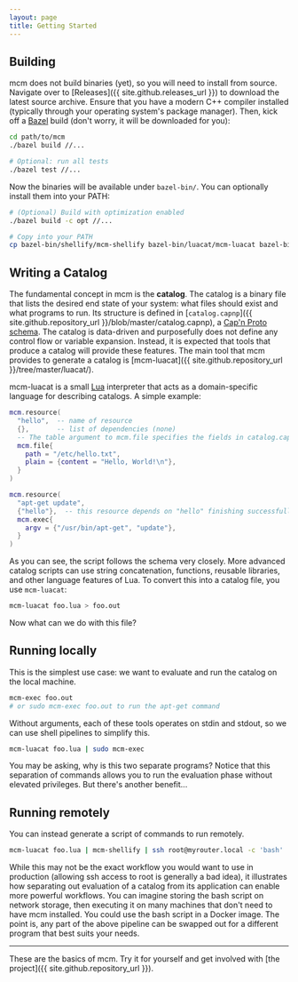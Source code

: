 ```yaml
---
layout: page
title: Getting Started
---
```


## Building

mcm does not build binaries (yet), so you will need to install from source.
Navigate over to [Releases]({{ site.github.releases_url }}) to download the latest source archive.
Ensure that you have a modern C++ compiler installed (typically through your operating system's package manager).
Then, kick off a [Bazel](https://bazel.build/) build (don't worry, it will be downloaded for you):

```bash
cd path/to/mcm
./bazel build //...

# Optional: run all tests
./bazel test //...
```

Now the binaries will be available under `bazel-bin/`.
You can optionally install them into your PATH:

```bash
# (Optional) Build with optimization enabled
./bazel build -c opt //...

# Copy into your PATH
cp bazel-bin/shellify/mcm-shellify bazel-bin/luacat/mcm-luacat bazel-bin/exec/mcm-exec bazel-bin/dot/mcm-dot ~/bin/
```

## Writing a Catalog

The fundamental concept in mcm is the **catalog**.
The catalog is a binary file that lists the desired end state of your system: what files should exist and what programs to run.
Its structure is defined in [`catalog.capnp`]({{ site.github.repository_url }}/blob/master/catalog.capnp), a [Cap'n Proto schema](https://capnproto.org/language.html).
The catalog is data-driven and purposefully does not define any control flow or variable expansion.
Instead, it is expected that tools that produce a catalog will provide these features.
The main tool that mcm provides to generate a catalog is [mcm-luacat]({{ site.github.repository_url }}/tree/master/luacat/).

mcm-luacat is a small [Lua](https://www.lua.org/) interpreter that acts as a domain-specific language for describing catalogs.
A simple example:

```lua
mcm.resource(
  "hello",  -- name of resource
  {},       -- list of dependencies (none)
  -- The table argument to mcm.file specifies the fields in catalog.capnp.
  mcm.file{
    path = "/etc/hello.txt",
    plain = {content = "Hello, World!\n"},
  }
)

mcm.resource(
  "apt-get update",
  {"hello"},  -- this resource depends on "hello" finishing successfully
  mcm.exec{
    argv = {"/usr/bin/apt-get", "update"},
  }
)
```

As you can see, the script follows the schema very closely.
More advanced catalog scripts can use string concatenation, functions, reusable libraries, and other language features of Lua.
To convert this into a catalog file, you use `mcm-luacat`:

```bash
mcm-luacat foo.lua > foo.out
```

Now what can we do with this file?

## Running locally

This is the simplest use case: we want to evaluate and run the catalog on the local machine.

```bash
mcm-exec foo.out
# or sudo mcm-exec foo.out to run the apt-get command
```

Without arguments, each of these tools operates on stdin and stdout, so we can use shell pipelines to simplify this.

```bash
mcm-luacat foo.lua | sudo mcm-exec
```

You may be asking, why is this two separate programs?
Notice that this separation of commands allows you to run the evaluation phase without elevated privileges.
But there's another benefit...

## Running remotely

You can instead generate a script of commands to run remotely.

```bash
mcm-luacat foo.lua | mcm-shellify | ssh root@myrouter.local -c 'bash'
```

While this may not be the exact workflow you would want to use in production (allowing ssh access to root is generally a bad idea), it illustrates how separating out evaluation of a catalog from its application can enable more powerful workflows.
You can imagine storing the bash script on network storage, then executing it on many machines that don't need to have mcm installed.
You could use the bash script in a Docker image.
The point is, any part of the above pipeline can be swapped out for a different program that best suits your needs.

- - -

These are the basics of mcm.
Try it for yourself and get involved with [the project]({{ site.github.repository_url }}).
